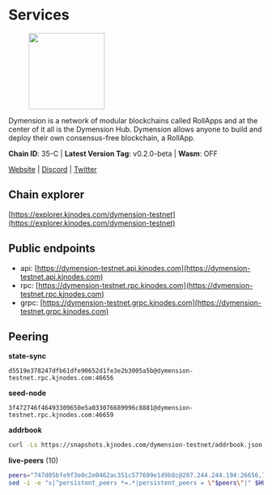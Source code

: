 # Services

<figure><img src="https://raw.githubusercontent.com/kj89/testnet_manuals/main/pingpub/logos/dymension.png" width="150" alt=""><figcaption></figcaption></figure>

Dymension is a network of modular blockchains called RollApps  and at the center of it all is the Dymension Hub. Dymension  allows anyone to build and deploy their own consensus-free blockchain, a RollApp.

**Chain ID**: 35-C | **Latest Version Tag**: v0.2.0-beta | **Wasm**: OFF

[Website](https://dymension.xyz/) | [Discord](https://discord.gg/dymension) | [Twitter](https://twitter.com/dymensionXYZ)




## Chain explorer
[https://explorer.kjnodes.com/dymension-testnet](https://explorer.kjnodes.com/dymension-testnet)

## Public endpoints

* api: [https://dymension-testnet.api.kjnodes.com](https://dymension-testnet.api.kjnodes.com)
* rpc: [https://dymension-testnet.rpc.kjnodes.com](https://dymension-testnet.rpc.kjnodes.com)
* grpc: [https://dymension-testnet.grpc.kjnodes.com](https://dymension-testnet.grpc.kjnodes.com)

## Peering

**state-sync**

```text
d5519e378247dfb61dfe90652d1fe3e2b3005a5b@dymension-testnet.rpc.kjnodes.com:46656
```

**seed-node**

```text
3f472746f46493309650e5a033076689996c8881@dymension-testnet.rpc.kjnodes.com:46659
```

**addrbook**
```bash
curl -Ls https://snapshots.kjnodes.com/dymension-testnet/addrbook.json > $HOME/.dymension/config/addrbook.json
```

**live-peers** (10)
```bash
peers="747d05bfe9f3e0c2e0462ac351c577699e1d9b8c@207.244.244.194:26656,7c5507fbb33f846c0d8860ca80833a4d6602360a@185.197.251.5:46656,147a0021cff3c34251adb3ad7194574011fa3192@176.57.189.36:11656,d5519e378247dfb61dfe90652d1fe3e2b3005a5b@65.109.68.190:46656,6b00d8b9ad49cc2aa8d76416613bbbb10e6f56f7@65.109.108.150:26656,258018061069908a045d3777a7a2079588d712cf@38.242.234.6:26656,bb8615bb51139c05fd59020fc2aa7eac210690b4@135.181.221.186:27656,e374d21e689d4e1832ef72e0dae2a9bca435ba36@95.217.114.220:46656,140d07c40c964eb063d4526561ca92e8ed796b9b@65.109.82.249:29656,4c25618c9465c0aaea91d936be446d5db04be3d1@195.201.237.185:46656"
sed -i -e "s|^persistent_peers *=.*|persistent_peers = \"$peers\"|" $HOME/.dymension/config/config.toml
```

